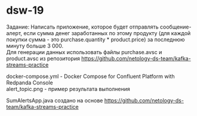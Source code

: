 # dsw-19

Задание: Написать приложение, которое будет отправлять сообщение-алерт, если сумма денег заработанных по этому продукту (для каждой покупки сумма - это purchase.quantity * product.price) за последнюю минуту больше 3 000.<br>
Для генерации данных использовать файлы purchase.avsc и product.avsc из репозитория https://github.com/netology-ds-team/kafka-streams-practice <br>


docker-compose.yml - Docker Compose for Confluent Platform  with Redpanda Console<br>
alert_topic.png - пример результата выполнения<br>

SumAlertsApp.java создано на основе https://github.com/netology-ds-team/kafka-streams-practice <br>
